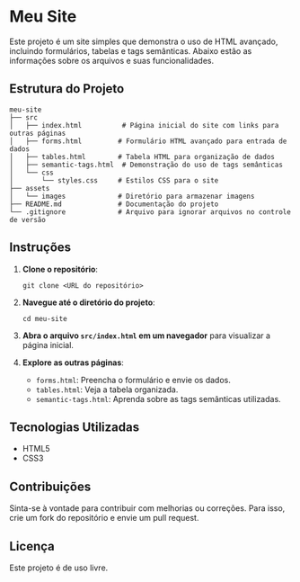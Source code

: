 # Meu Site

Este projeto é um site simples que demonstra o uso de HTML avançado, incluindo formulários, tabelas e tags semânticas. Abaixo estão as informações sobre os arquivos e suas funcionalidades.

## Estrutura do Projeto

```
meu-site
├── src
│   ├── index.html          # Página inicial do site com links para outras páginas
│   ├── forms.html         # Formulário HTML avançado para entrada de dados
│   ├── tables.html        # Tabela HTML para organização de dados
│   ├── semantic-tags.html  # Demonstração do uso de tags semânticas
│   └── css
│       └── styles.css     # Estilos CSS para o site
├── assets
│   └── images             # Diretório para armazenar imagens
├── README.md              # Documentação do projeto
└── .gitignore             # Arquivo para ignorar arquivos no controle de versão
```

## Instruções

1. **Clone o repositório**:
   ```
   git clone <URL do repositório>
   ```

2. **Navegue até o diretório do projeto**:
   ```
   cd meu-site
   ```

3. **Abra o arquivo `src/index.html` em um navegador** para visualizar a página inicial.

4. **Explore as outras páginas**:
   - `forms.html`: Preencha o formulário e envie os dados.
   - `tables.html`: Veja a tabela organizada.
   - `semantic-tags.html`: Aprenda sobre as tags semânticas utilizadas.

## Tecnologias Utilizadas

- HTML5
- CSS3

## Contribuições

Sinta-se à vontade para contribuir com melhorias ou correções. Para isso, crie um fork do repositório e envie um pull request.

## Licença

Este projeto é de uso livre.